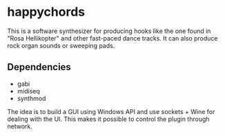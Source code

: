 happychords
===========

This is a software synthesizer for producing hooks like the one found in "Rosa Hellikopter" and other fast-paced dance tracks. It can also produce rock organ sounds or sweeping pads.

Dependencies
------------
* gabi
* midiseq
* synthmod

The idea is to build a GUI using Windows API and use sockets + Wine for dealing with the UI. This makes it possible to control the plugin through network.
